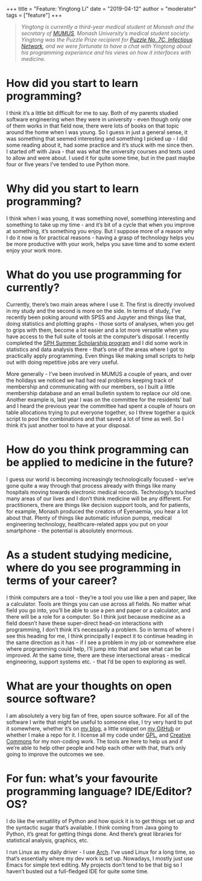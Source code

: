 +++
title = "Feature: Yingtong Li"
date = "2019-04-12"
author = "moderator"
tags = ["feature"]
+++

> *Yingtong is currently a third-year medical student at Monash and the secretary of [MUMUS](https://mumus.org/committee/), Monash University&rsquo;s medical student society. Yingtong was the Puzzle Prize recipient for [Puzzle No. 7C, *Infectious Network*](https://cigmah.github.io/cgmnt/#/puzzles/7), and we were fortunate to have a chat with Yingtong about his programming experience and his views on how it interfaces with medicine.*



# How did you start to learn programming?

I think it&rsquo;s a little bit difficult for me to say. Both of my parents studied
software engineering when they were in university - even though only one of them
works in that field now, there were lots of books on that topic around the home
when I was young. So I guess in just a general sense, it was something that
seemed interesting and something I picked up - I did some reading about it, had
some practice and it&rsquo;s stuck with me since then. I started off with Java - that
was what the university courses and texts used to allow and were about. I used
it for quite some time, but in the past maybe four or five years I&rsquo;ve tended
to use Python more.



# Why did you start to learn programming?

I think when I was young, it was something novel, something interesting and
something to take up my time - and it&rsquo;s bit of a cycle that when you improve at
something, it&rsquo;s something you enjoy. But I suppose more of a reason why I do
it now is for practical reasons - having a grasp of technology helps you be
more productive with your work, helps you save time and to some extent enjoy
your work more.



# What do you use programming for currently?

Currently, there&rsquo;s two main areas where I use it. The first is directly involved
in my study and the second is more on the side. In terms of study, I&rsquo;ve recently
been poking around with SPSS and Jupyter and things like that, doing statistics
and plotting graphs - those sorts of analyses, when you get to grips with them,
become a lot easier and a lot more versatile when you have access to the full
suite of tools at the computer&rsquo;s disposal. I recently completed the [SPH Summer
Scholarship program](https://www.monash.edu/medicine/sphpm/study/summer-vacation-program) and I did some work in statistics and data analysis there -
that&rsquo;s one of the areas where I got to practically apply programming. Even
things like making small scripts to help out with doing repetitive jobs are very
useful.

More generally - I&rsquo;ve been involved in MUMUS a couple of years, and over the
holidays we noticed we had had real problems keeping track of membership and
communicating with our members, so I built a little membership database and an
email bulletin system to replace our old one. Another example is, last year I
was on the committee for the residents&rsquo; ball and I heard the previous year the
committee had spent a couple of hours on table allocations trying to put
everyone together, so I threw together a quick script to pool the combinations
and that saved a lot of time as well. So I think it&rsquo;s just another tool to have
at your disposal.



# How do you think programming can be applied to medicine in the future?

I guess our world is becoming increasingly technologically focused - we&rsquo;ve gone
quite a way through that process already with things like many hospitals moving
towards electronic medical records. Technology&rsquo;s touched many areas of our lives
and I don&rsquo;t think medicine will be any different. For practitioners, there are
things like decision support tools, and for patients, for example, Monash
produced the creators of Eyenaemia, you hear a lot about that. Plenty of things
like automatic infusion pumps, medical engineering technology,
healthcare-related apps you put on your smartphone - the potential is absolutely
enormous.



# As a student studying medicine, where do you see programming in terms of your career?

I think computers are a tool - they&rsquo;re a tool you use like a pen and paper, like
a calculator. Tools are things you can use across all fields. No matter what
field you go into, you&rsquo;ll be able to use a pen and paper or a calculator, and
there will be a role for a computer. So I think just because medicine as a field
doesn&rsquo;t have these super-direct head-on interactions with programming, I don&rsquo;t
think it&rsquo;s necessarily a problem. So in terms of where I see this heading for
me, I think principally I expect it to continue heading in the same direction as
it has - if I see a problem in my job or somewhere else where programming could
help, I&rsquo;ll jump into that and see what can be improved. At the same time, there
are these intersectional areas - medical engineering, support systems etc. -
that I&rsquo;d be open to exploring as well.



# What are your thoughts on open source software?

I am absolutely a very big fan of free, open source software. For all of the
software I write that might be useful to someone else, I try very hard to put it
somewhere, whether it&rsquo;s on [my blog](https://yingtongli.me/blog/), a little snippet on [my GitHub](https://github.com/RunasSudo) or whether I
make a repo for it. I license all my code under [GPL](https://en.wikipedia.org/wiki/GNU_General_Public_License), and [Creative Commons](https://en.wikipedia.org/wiki/Creative_Commons) for my
non-coding work. The tools are here to help us and if we&rsquo;re able to help other
people and help each other with that, that&rsquo;s only going to improve the outcomes we
see.



# For fun: what&rsquo;s your favourite programming language? IDE/Editor? OS?

I do like the versatility of Python and how quick it is to get things set up and
the syntactic sugar that&rsquo;s available. I think coming from Java going to Python,
it&rsquo;s great for getting things done. And there&rsquo;s great libraries for statistical
analysis, graphics, etc.

I run Linux as my daily driver - I use [Arch](https://www.archlinux.org/). I&rsquo;ve used Linux for a long time, so
that&rsquo;s essentially where my dev work is set up. Nowadays, I mostly just use
Emacs for simple text editing. My projects don&rsquo;t tend to be that big so I
haven&rsquo;t busted out a full-fledged IDE for quite some time.

